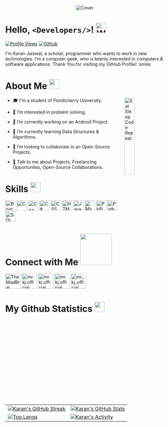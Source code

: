 <p align="center">
    <img alt="Cover" src="resources/cover.png"/>
</p>

# Hello, `<Developers/>`! <img alt="Wave" src = "resources/wave.gif" width="32px">

[![Profile Views](https://komarev.com/ghpvc/?username=mrkjofficial)](https://github.com/mrkjofficial)
[![Github](https://img.shields.io/github/followers/mrkjofficial?label=Follow&style=social)](https://github.com/mrkjofficial)

<p size="20px">
    I'm Karan Jaiswal, a scholar, programmer who wants to work in new technologies. I'm a computer geek, who is keenly interested in computers & software applications.
    Thank You for visiting my GitHub Profile! :smile:
</p>

# About Me <img src = "resources/about.gif" width="32px">

<img align="right" alt="Eat Sleep Code Repeat" src="resources/eat-sleep-code-repeat.gif" width="25%"/>

- 🎓 I'm a student of Pondicherry University.

- 👀 I’m interested in problem solving.

- 🔭 I’m currently working on an Android Project.

- 🌱 I’m currently learning Data Structures & Algorithms.

- 👯 I’m looking to collaborate in an Open-Source Projects.

- 💬 Talk to me about Projects, Freelancing Opportunites, Open-Source Collaborations.

# Skills <img src="resources/skills.gif" width="32px">

<p align="left">
    <!-- <img alt="Android Studio" src="skills/android.png" width="32px"> -->
    <img alt="Bootstrap" src="skills/bootstrap.png" width="32px">
    <img alt="C" src="skills/c.png" width="32px">
    <img alt="C++" src="skills/cpp.png" width="32px">
    <img alt="C#" src="skills/cs.png" width="32px">
    <img alt="CSS" src="skills/css.png" width="32px">
    <!-- <img alt="Express.js" src="skills/expressjs.png" width="32px"> -->
    <img alt="HTML" src="skills/html.png" width="32px">
    <img alt="Java" src="skills/java.png" width="32px">
    <!-- <img alt="Javascript" src="skills/js.png" width="32px"> -->
    <!-- <img alt="MongoDB" src="skills/mongodb.png" width="32px"> -->
    <img alt="MySQL" src="skills/mysql.png" width="32px">
    <!-- <img alt="Node.js" src="skills/nodejs.png" width="32px"> -->
    <img alt="PHP" src="skills/php.png" width="32px">
    <img alt="Python" src="skills/py.png" width="32px">
    <!-- <img alt="React.js" src="skills/reactjs.png" width="32px"> -->
    <img alt="SQL Server" src="skills/sqlserver.png" width="32px">
</p>

# Connect with Me <img src="resources/connect.gif" width="100px">

<p align="left">
    <a href="https://discordapp.com/users/411507564082233355"><img alt="TheMadBrat" src="connections/discord.gif" width="48px"/></a>
    <a href="https://www.facebook.com/mr.kj.official"><img alt="mr.kj.official" src="connections/facebook.gif" width="48px"/></a>
    <a href="https://www.instagram.com/mr.kj.official/"><img alt="mr.kj.official" src="connections/instagram.gif" width="48px"/></a>
    <a href="https://www.linkedin.com/in/mrkjofficial/"><img alt="mr.kj.official" src="connections/linkedin.gif" width="48px"/></a>
    <a href="https://twitter.com/mr_kj_official"><img alt="mr_kj_official" src="connections/twitter.gif" width="48px"/></a>
</p>

# My Github Statistics <img src="resources/stats.gif" width="32px">

<table align="center">
    <tr>
        <td>
            <a href="#"><img alt="Karan's GitHub Streak" src="https://github-readme-streak-stats.herokuapp.com?user=mrkjofficial&hide_border=true&date_format=M%20j%5B%2C%20Y%5D&background=00000000&border=00000000&stroke=008F8C&ring=008F8C&fire=F2A71B&currStreakNum=F2A71B&sideNums=008F8C&currStreakLabel=F2A71B&sideLabels=F2A71B&dates=F2A71B"></a>
        </td>
        <td>
            <a href="#"><img alt="Karan's GitHub Stats" src="https://github-readme-stats.vercel.app/api?username=mrkjofficial&show_icons=true&hide_border=true&title_color=008F8C&text_color=F2A71B&icon_color=008F8C&border_color=00000000&bg_color=00000000"></a>
        </td>
    </tr>
    <tr>
        <td>
            <a href="#"><img alt="Top Langs" src="https://github-readme-stats.vercel.app/api/top-langs/?username=mrkjofficial&layout=compact&hide_border=true&title_color=008F8C&text_color=F2A71B&icon_color=008F8C&border_color=00000000&bg_color=00000000"></a>
        </td>
        <td>
            <a href="#"><img alt="Karan's Activity" src="https://github-readme-stats.vercel.app/api/wakatime?username=mrkjofficial&custom_title=Activities&hide_border=true&title_color=008F8C&text_color=F2A71B&icon_color=008F8C&border_color=00000000&bg_color=00000000"></a>
        </td>
    </tr>
</table>
